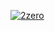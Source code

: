 [![2zero](https://user-images.githubusercontent.com/6412650/227924939-0849f127-2126-498e-8526-b4bf3196e97b.jpg)](https://www.2zero.earth/)

